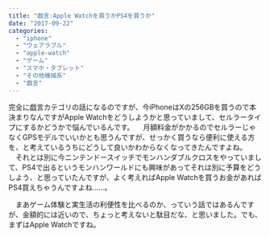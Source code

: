 ```yaml
---
title: "戯言:Apple Watchを買うかPS4を買うか"
date: "2017-09-22"
categories: 
  - "iphone"
  - "ウェアラブル"
  - "apple-watch"
  - "ゲーム"
  - "スマホ・タブレット"
  - "その他機械系"
  - "戯言"
---
```


完全に戯言カテゴリの話になるのですが、今iPhoneはXの256GBを買うので本決まりなんですがApple Watchをどうしようかと思っていまして、セルラータイプにするかどうかで悩んでいるんです。 　月額料金がかかるのでセルラーじゃなくGPSモデルでいいかとも思うんですが、せっかく買うなら便利に使える方を、と考えているうちにどうして良いかわからなくなってきたんですよね。 　それとは別に今ニンテンドースイッチでモンハンダブルクロスをやっていまして、PS4で出るというモンハンワールドにも興味があってそれは別に予算をどうしよう、と思っていたんですが、よく考えればApple Watchを買うお金があればPS4買えちゃうんですよね……。

　まあゲーム体験と実生活の利便性を比べるのか、っていう話ではあるんですが、金額的には近いので、ちょっと考えないと駄目だな、と思いました。でも、まずはApple Watchですね。
